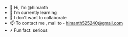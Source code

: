 - 👋 Hi, I’m @himanth
- 🌱 I’m currently learning
- 💞️ I don't want to collaborate 
- 📫 To contact me , mail to -  himanth525240@gmail.com
- ⚡ Fun fact: serious

<!---
himanth050/himanth050 is a ✨ special ✨ repository because its `README.md` (this file) appears on your GitHub profile.
You can click the Preview link to take a look at your changes.
---!>
